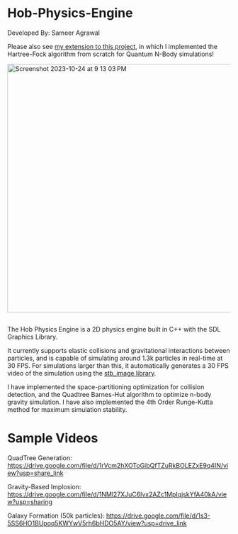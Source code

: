 # Hob-Physics-Engine

Developed By: Sameer Agrawal

Please also see [my extension to this project](https://github.com/sameeragrawal536/HartreeFockEngine), in which I implemented the Hartree-Fock algorithm from scratch for Quantum N-Body simulations!

<img width="560" alt="Screenshot 2023-10-24 at 9 13 03 PM" src="https://github.com/sameeragrawal536/Hob-Physics-Engine/assets/65458627/ff1a0dd5-9954-46e4-8de9-1e78d05aeee8">

<img width="560" height="15" src="https://github.com/sameeragrawal536/Hob-Physics-Engine/assets/65458627/912ba660-ff1f-46f6-a8ee-64848c5cc80a">

The Hob Physics Engine is a 2D physics engine built in C++ with the SDL Graphics Library.

It currently supports elastic collisions and gravitational interactions between particles, and is capable of simulating around 1.3k particles in real-time at 30 FPS. For simulations larger than this, it automatically generates a 30 FPS video of the simulation using the [stb_image library](https://github.com/nothings/stb). 

I have implemented the space-partitioning optimization for collision detection, and the Quadtree Barnes-Hut algorithm to optimize n-body gravity simulation. I have also implemented the 4th Order Runge-Kutta method for maximum simulation stability. 

# Sample Videos

QuadTree Generation: https://drive.google.com/file/d/1rVcm2hXOToGibQfTZuRkBOLEZxE9q4IN/view?usp=share_link

Gravity-Based Implosion: https://drive.google.com/file/d/1NMl27XJuC6lvx2AZc1MpIqjskYfA40kA/view?usp=sharing

Galaxy Formation (50k particles): https://drive.google.com/file/d/1s3-5SS6HO1BUpoq5KWYwV5rh6bHDO5AY/view?usp=drive_link
